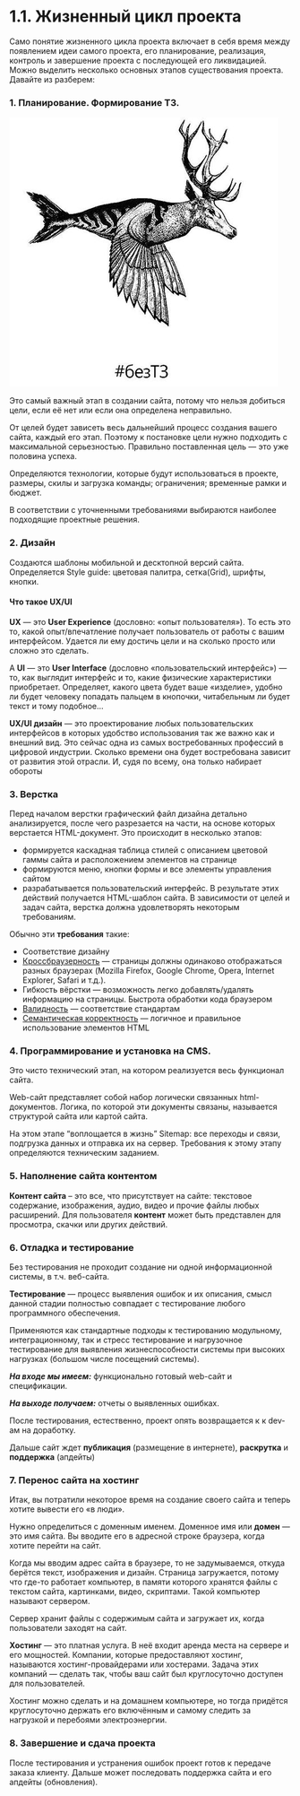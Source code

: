 # 1.1. Жизненный цикл проекта

Само понятие жизненного цикла проекта включает в себя время между появлением идеи самого проекта, его планирование, реализация, контроль и завершение проекта с последующей его ликвидацией. Можно выделить несколько основных этапов существования проекта. Давайте из разберем:

###  1. Планирование. Формирование ТЗ.



![](../../.gitbook/assets/notz.jpg)

Это самый важный этап в создании сайта, потому что нельзя добиться цели, если её нет или если она определена неправильно.

От целей будет зависеть весь дальнейший процесс создания вашего сайта, каждый его этап. Поэтому к постановке цели нужно подходить с максимальной серьезностью. Правильно поставленная цель — это уже половина успеха.

Определяются технологии, которые будут использоваться в проекте, размеры, скилы и загрузка команды; ограничения; временные рамки и бюджет. 

В соответствии с уточненными требованиями выбираются наиболее подходящие проектные решения.

### 2. Дизайн

Создаются шаблоны мобильной и десктопной версий сайта. Определяется Style guide: цветовая палитра, сетка\(Grid\), шрифты, кнопки.

#### Что такое UX/UI

**UX** — это **User Experience** \(дословно: «опыт пользователя»\). То есть это то, какой опыт/впечатление получает пользователь от работы с вашим интерфейсом. Удается ли ему достичь цели и на сколько просто или сложно это сделать.  
  
А **UI** — это **User Interface** \(дословно «пользовательский интерфейс»\) — то, как выглядит интерфейс и то, какие физические характеристики приобретает. Определяет, какого цвета будет ваше «изделие», удобно ли будет человеку попадать пальцем в кнопочки, читабельным ли будет текст и тому подобное…  
  
**UX/UI дизайн** — это проектирование любых пользовательских интерфейсов в которых удобство использования так же важно как и внешний вид. Это сейчас одна из самых востребованных профессий в цифровой индустрии. Сколько времени она будет востребована зависит от развития этой отрасли. И, судя по всему, она только набирает обороты

###  3. Верстка

Перед началом верстки графический файл дизайна детально анализируется, после чего разрезается на части, на основе которых верстается HTML-документ. Это происходит в несколько этапов:

* формируется каскадная таблица стилей с описанием цветовой гаммы сайта и расположением элементов на странице
* формируются меню, кнопки формы и все элементы управления сайтом
* разрабатывается пользовательский интерфейс. В результате этих действий получается HTML-шаблон сайта. В зависимости от целей и задач сайта, верстка должна удовлетворять некоторым требованиям.

 Обычно эти **требования** такие:

* Соответствие дизайну
* [Кроссбраузерность](https://caniuse.com/) — страницы должны одинаково отображаться разных браузерах \(Mozilla Firefox, Google Chrome, Opera, Internet Explorer, Safari и т.д.\).
* Гибкость вёрстки — возможность легко добавлять/удалять информацию на страницы. Быстрота обработки кода браузером
* [Валидность](https://validator.w3.org/) — соответствие стандартам
* [Семантическая корректность](https://gsnedders.html5.org/outliner/) — логичное и правильное использование элементов HTML

### 4. Программирование и установка на CMS.

Это чисто технический этап, на котором реализуется весь функционал сайта.

Web-сайт представляет собой набор логически связанных html-документов. Логика, по которой эти документы связаны, называется структурой сайта или картой сайта. 

На этом этапе “воплощается в жизнь” Sitemap: все переходы и связи, подгрузка данных и отправка их на сервер. Требования к этому этапу определяются техническим заданием.

### 5. Наполнение сайта контентом 

**Контент сайта** – это все, что присутствует на сайте: текстовое содержание, изображения, аудио, видео и прочие файлы любых расширений. Для пользователя **контент** может быть представлен для просмотра, скачки или других действий. 

### 6. Отладка и тестирование

Без тестирования не проходит создание ни одной информационной системы, в т.ч. веб-сайта.

**Тестирование** — процесс выявления ошибок и их описания, смысл данной стадии полностью совпадает с тестирование любого программного обеспечения.

Применяются как стандартные подходы к тестированию модульному, интеграционному, так и стресс тестирование и нагрузочное тестирование для выявления жизнеспособности системы при высоких нагрузках \(большом числе посещений системы\).

_**На входе мы имеем:**_  функционально готовый web-сайт и спецификации.

_**На выходе получаем:**_  отчеты о выявленных ошибках.

После тестирования, естественно, проект опять возвращается к к dev-ам на доработку.

Дальше сайт ждет **публикация** \(размещение в интернете\), **раскрутка** и **поддержка** \(апдейты\)

### 7. Перенос сайта на хостинг

Итак, вы потратили некоторое время на создание своего сайта и теперь хотите вывести его «в люди». 

Нужно определиться с доменным именем. Доменное имя или **домен** — это имя сайта. Вы вводите его в адресной строке браузера, когда хотите перейти на сайт.

Когда мы вводим адрес сайта в браузере, то не задумываемся, откуда берётся текст, изображения и дизайн. Страница загружается, потому что где-то работает компьютер, в памяти которого хранятся файлы с текстом сайта, картинками, видео, скриптами. Такой компьютер называют сервером.

Сервер хранит файлы с содержимым сайта и загружает их, когда пользователи заходят на сайт.

**Хостинг** — это платная услуга. В неё входит аренда места на сервере и его мощностей. Компании, которые предоставляют хостинг, называются хостинг-провайдерами или хостерами. Задача этих компаний — сделать так, чтобы ваш сайт был круглосуточно доступен для пользователей.

Хостинг можно сделать и на домашнем компьютере, но тогда придётся круглосуточно держать его включённым и самому следить за нагрузкой и перебоями электроэнергии.

### 8. Завершение и сдача проекта

После тестирования и устранения ошибок проект готов к передаче заказа клиенту. Дальше может последовать поддержка сайта и его апдейты \(обновления\).



## 

